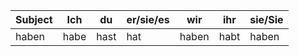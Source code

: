 |Subject|Ich|du|er/sie/es|wir|ihr|sie/Sie |
|-------|---|--|---------|---|----|--------|
|haben |habe|hast|hat|haben|habt|haben|